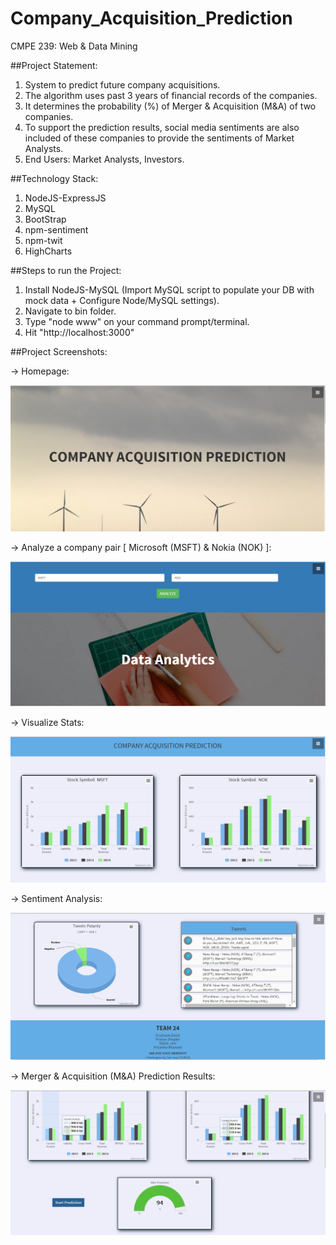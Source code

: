 # Company_Acquisition_Prediction
CMPE 239: Web &amp; Data Mining

##Project Statement:

1. System to predict future company acquisitions.
2. The algorithm uses past 3 years of financial records of the companies.
3. It determines the probability (%) of Merger & Acquisition (M&A) of two companies.
4. To support the prediction results, social media sentiments are also included of these companies to provide the sentiments of
Market Analysts.
5. End Users: Market Analysts, Investors.

##Technology Stack:
1. NodeJS-ExpressJS
2. MySQL
3. BootStrap
4. npm-sentiment
5. npm-twit
6. HighCharts

##Steps to run the Project:
1. Install NodeJS-MySQL (Import MySQL script to populate your DB with mock data + Configure Node/MySQL settings).
2. Navigate to bin folder.
3. Type "node www" on your command prompt/terminal.
4. Hit "http://localhost:3000"

##Project Screenshots:

-> Homepage:

![alt tag](https://github.com/vijeshjain/Company_Acquisition_Prediction/blob/master/Screenshots/Homepage.PNG)

-> Analyze a company pair [ Microsoft (MSFT) & Nokia (NOK) ]:

![alt tag](https://github.com/vijeshjain/Company_Acquisition_Prediction/blob/master/Screenshots/Analyze.PNG)

-> Visualize Stats:

![alt tag](https://github.com/vijeshjain/Company_Acquisition_Prediction/blob/master/Screenshots/Stats.PNG)

-> Sentiment Analysis:

![alt tag](https://github.com/vijeshjain/Company_Acquisition_Prediction/blob/master/Screenshots/Tweets.PNG)

-> Merger & Acquisition (M&A) Prediction Results:

![alt tag](https://github.com/vijeshjain/Company_Acquisition_Prediction/blob/master/Screenshots/Prediction.PNG)
